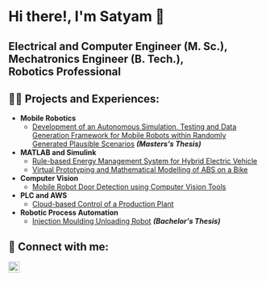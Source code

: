 <h1>Hi there!, I'm Satyam 👋</h1>
<h2>Electrical and Computer Engineer (M. Sc.), <br>Mechatronics Engineer (B. Tech.), <br>Robotics Professional</h2>

<h2>👨‍💻 Projects and Experiences:</h2>

- <b>Mobile Robotics</b>
  - [Development of an Autonomous Simulation, Testing and Data Generation Framework for Mobile Robots within Randomly Generated Plausible Scenarios](https://github.com/satyam-u-d/AMR-sim-framework) <b><i>(Masters's Thesis)</b></i>
- <b>MATLAB and Simulink</b>
  - [Rule-based Energy Management System for Hybrid Electric Vehicle](https://github.com/satyam-u-d/Rule-Based-EMS-for-HEV)
  - [Virtual Prototyping and Mathematical Modelling of ABS on a Bike](https://github.com/satyam-u-d/VirtualPrototypingABS)
- <b>Computer Vision</b>
  - [Mobile Robot Door Detection using Computer Vision Tools](https://github.com/satyam-u-d/Door-Status-Detection)
- <b>PLC and AWS</b>
  - [Cloud-based Control of a Production Plant](https://github.com/satyam-u-d/PLC-Cloud-Automation)
- <b>Robotic Process Automation</b>
  - [Injection Moulding Unloading Robot](https://github.com/satyam-u-d/Injection-Moulding-Unloading-Robot) <b><i>(Bachelor's Thesis)</b></i>

<h2> 🤳 Connect with me:</h2>

[<img align="left" alt="Satyam Dudhagara | LinkedIn" width="22px" src="https://cdn.jsdelivr.net/npm/simple-icons@v3/icons/linkedin.svg" />][linkedin]

[linkedin]: https://linkedin.com/in/satyam-dudhagara-9707

<!--
**satyam-u-d/satyam-u-d** is a ✨ _special_ ✨ repository because its `README.md` (this file) appears on your GitHub profile.

Here are some ideas to get you started:

- 🔭 I’m currently working on ...
- 🌱 I’m currently learning ...
- 👯 I’m looking to collaborate on ...
- 🤔 I’m looking for help with ...
- 💬 Ask me about ...
- 📫 How to reach me: ...
- 😄 Pronouns: ...
- ⚡ Fun fact: ...
-->

